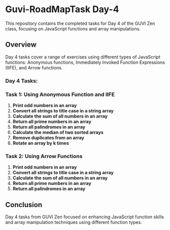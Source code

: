 # Guvi-RoadMapTask Day-4

This repository contains the completed tasks for Day 4 of the GUVI Zen class, focusing on JavaScript functions and array manipulations.

## Overview

Day 4 tasks cover a range of exercises using different types of JavaScript functions: Anonymous functions, Immediately Invoked Function Expressions (IIFE), and Arrow functions.

### Day 4 Tasks:

### Task 1: Using Anonymous Function and IIFE

1. **Print odd numbers in an array**
2. **Convert all strings to title case in a string array**
3. **Calculate the sum of all numbers in an array**
4. **Return all prime numbers in an array**
5. **Return all palindromes in an array**
6. **Calculate the median of two sorted arrays**
7. **Remove duplicates from an array**
8. **Rotate an array by k times**

### Task 2: Using Arrow Functions

1. **Print odd numbers in an array**
2. **Convert all strings to title case in a string array**
3. **Calculate the sum of all numbers in an array**
4. **Return all prime numbers in an array**
5. **Return all palindromes in an array**
   
## Conclusion

Day 4 tasks from GUVI Zen focused on enhancing JavaScript function skills and array manipulation techniques using different function types.
